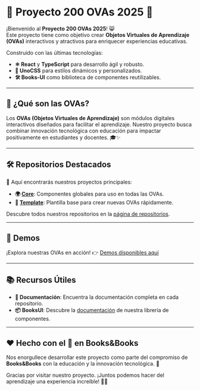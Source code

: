 # 🏫 Proyecto 200 OVAs 2025 🚀  

¡Bienvenido al **Proyecto 200 OVAs 2025**! 😸  
Este proyecto tiene como objetivo crear **Objetos Virtuales de Aprendizaje (OVAs)** interactivos y atractivos para enriquecer experiencias educativas.  

Construido con las últimas tecnologías:  
- **⚛️ React** y **TypeScript** para desarrollo ágil y robusto.  
- **🎨 UnoCSS** para estilos dinámicos y personalizados.  
- **🛠️ Books-UI** como biblioteca de componentes reutilizables.  

---

## 🌟 ¿Qué son las OVAs?  

Los **OVAs (Objetos Virtuales de Aprendizaje)** son módulos digitales interactivos diseñados para facilitar el aprendizaje. Nuestro proyecto busca combinar innovación tecnológica con educación para impactar positivamente en estudiantes y docentes. 🎓✨  

---

## 🛠️ Repositorios Destacados  

🔎 Aquí encontrarás nuestros proyectos principales:  

- **🌍 [Core](#)**: Componentes globales para uso en todas las OVAs.  
- **📄 [Template](#)**: Plantilla base para crear nuevas OVAs rápidamente.  

Descubre todos nuestros repositorios en la [página de repositorios](https://github.com/orgs/200-OVAs-2025/repositories).  

---

## 🎥 Demos  

¡Explora nuestras OVAs en acción! 👉 [Demos disponibles aquí](https://demos.booksandbooksdigital.com.co/200-ovas-2024/)  

---

## 📚 Recursos Útiles  

- **📖 Documentación**: Encuentra la documentación completa en cada repositorio.  
- **📦 BooksUI**: Descubre la [documentación](https://books-ui-docs.netlify.app/) de nuestra librería de componentes.  

---

## ❤️ Hecho con el 💙 en Books&Books  

Nos enorgullece desarrollar este proyecto como parte del compromiso de **Books&Books** con la educación y la innovación tecnológica. 🌟  

Gracias por visitar nuestro proyecto. ¡Juntos podemos hacer del aprendizaje una experiencia increíble! 🥳✨  
